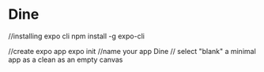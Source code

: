 # Dine
//installing expo cli
npm install -g expo-cli

//create expo app
expo init
//name your app
Dine
// select "blank" a minimal app as a clean as an empty canvas

